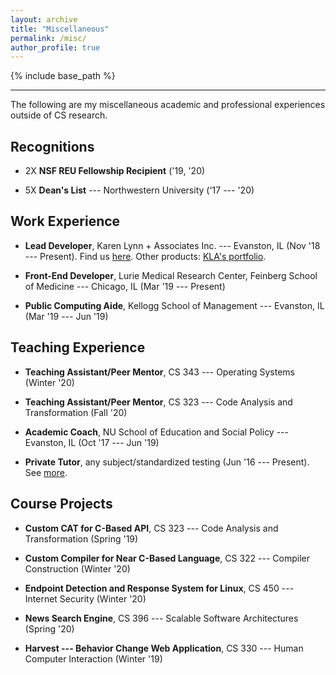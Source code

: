 ```yaml
---
layout: archive
title: "Miscellaneous"
permalink: /misc/
author_profile: true
---
```


{% include base_path %}

---

The following are my miscellaneous academic and professional experiences 
outside of CS research.

## Recognitions

- 2X **NSF REU Fellowship Recipient** ('19, '20)

- 5X **Dean's List** --- Northwestern University ('17 --- '20)

## Work Experience 

- **Lead Developer**, Karen Lynn + Associates Inc. --- Evanston, IL (Nov '18 --- Present). Find
us [here](https://klabeautyllc.com). Other products: [KLA's portfolio](https://karenlynnmakeup.com).  

- **Front-End Developer**, Lurie Medical Research Center, Feinberg School of 
Medicine --- Chicago, IL (Mar '19 --- Present)

- **Public Computing Aide**, Kellogg School of Management --- Evanston, 
IL (Mar '19 --- Jun '19)

## Teaching Experience 

- **Teaching Assistant/Peer Mentor**, CS 343 --- Operating Systems (Winter
'20)

- **Teaching Assistant/Peer Mentor**, CS 323 --- Code Analysis and Transformation
(Fall '20)

- **Academic Coach**, NU School of Education and Social Policy --- Evanston, 
IL (Oct '17 --- Jun '19)

- **Private Tutor**, any subject/standardized testing (Jun '16 --- Present). See 
[more](https://www.thumbtack.com/il/evanston/test-prep/math-standardized-test-tutor/service/299791549670416544). 

## Course Projects

- **Custom CAT for C-Based API**, CS 323 --- Code Analysis and Transformation (Spring '19)

- **Custom Compiler for Near C-Based Language**, CS 322 --- Compiler Construction
(Winter '20)

- **Endpoint Detection and Response System for Linux**, CS 450 --- Internet Security
(Winter '20)

- **News Search Engine**, CS 396 --- Scalable Software Architectures (Spring '20)

- **Harvest --- Behavior Change Web Application**, CS 330 --- Human Computer Interaction
(Winter '19)
